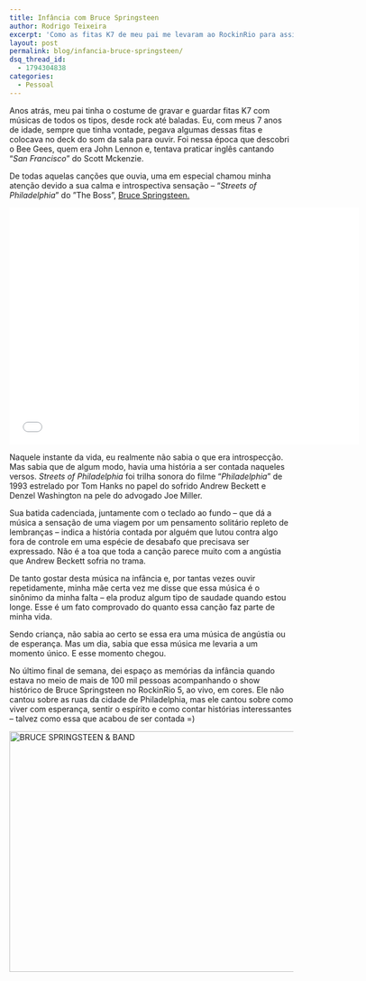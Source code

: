 ```yaml
---
title: Infância com Bruce Springsteen
author: Rodrigo Teixeira
excerpt: 'Como as fitas K7 de meu pai me levaram ao RockinRio para assistir "The Boss", Bruce Springsteen. '
layout: post
permalink: blog/infancia-bruce-springsteen/
dsq_thread_id:
  - 1794304838
categories:
  - Pessoal
---
```

Anos atrás, meu pai tinha o costume de gravar e guardar fitas K7 com músicas de todos os tipos, desde rock até baladas. Eu, com meus 7 anos de idade, sempre que tinha vontade, pegava algumas dessas fitas e colocava no deck do som da sala para ouvir. Foi nessa época que descobri o Bee Gees, quem era John Lennon e, tentava praticar inglês cantando &#8220;*San Francisco*&#8221; do Scott Mckenzie.

De todas aquelas canções que ouvia, uma em especial chamou minha atenção devido a sua calma e introspectiva sensação &#8211; &#8220;*Streets of Philadelphia*&#8221; do ”The Boss”, [Bruce Springsteen.][1]

<div class="videoWrapper">
	<iframe width="620" height="420" src="//www.youtube.com/embed/4z2DtNW79sQ" frameborder="0" allowfullscreen></iframe>
</div>

Naquele instante da vida, eu realmente não sabia o que era introspecção. Mas sabia que de algum modo, havia uma história a ser contada naqueles versos. *Streets of Philadelphia* foi trilha sonora do filme &#8220;*Philadelphia*&#8221; de 1993 estrelado por Tom Hanks no papel do sofrido Andrew Beckett e Denzel Washington na pele do advogado Joe Miller.

Sua batida cadenciada, juntamente com o teclado ao fundo &#8211; que dá a música a sensação de uma viagem por um pensamento solitário repleto de lembranças &#8211; indica a história contada por alguém que lutou contra algo fora de controle em uma espécie de desabafo que precisava ser expressado. Não é a toa que toda a canção parece muito com a angústia que Andrew Beckett sofria no trama.

De tanto gostar desta música na infância e, por tantas vezes ouvir repetidamente, minha mãe certa vez me disse que essa música é o sinônimo da minha falta &#8211; ela produz algum tipo de saudade quando estou longe. Esse é um fato comprovado do quanto essa canção faz parte de minha vida.

Sendo criança, não sabia ao certo se essa era uma música de angústia ou de esperança. Mas um dia, sabia que essa música me levaria a um momento único. E esse momento chegou.

No último final de semana, dei espaço as memórias da infância quando estava no meio de mais de 100 mil pessoas acompanhando o show histórico de Bruce Springsteen no RockinRio 5, ao vivo, em cores. Ele não cantou sobre as ruas da cidade de Philadelphia, mas ele cantou sobre como viver com esperança, sentir o espírito e como contar histórias interessantes &#8211; talvez como essa que acabou de ser contada =)

[<img class="responsive"  src="http://farm3.staticflickr.com/2824/9878653366_ea3a90c3ac_z.jpg" width="640" height="427" alt="BRUCE SPRINGSTEEN & BAND" />][2]

 [1]: http://brucespringsteen.net/
 [2]: http://www.flickr.com/photos/rockinrio/9878653366/ "BRUCE SPRINGSTEEN & BAND por rockinriooficial, no Flickr"